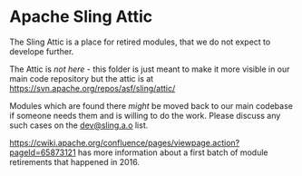 Apache Sling Attic
==================

The Sling Attic is a place for retired modules, that we do not expect to develope further.

The Attic is *not here* - this folder is just meant to make it more visible in our main
code repository but the attic is at https://svn.apache.org/repos/asf/sling/attic/

Modules which are found there _might_ be moved back to our main codebase if someone needs
them and is willing to do the work. Please discuss any such cases on the dev@sling.a.o list.

https://cwiki.apache.org/confluence/pages/viewpage.action?pageId=65873121 has more information
about a first batch of module retirements that happened in 2016.

